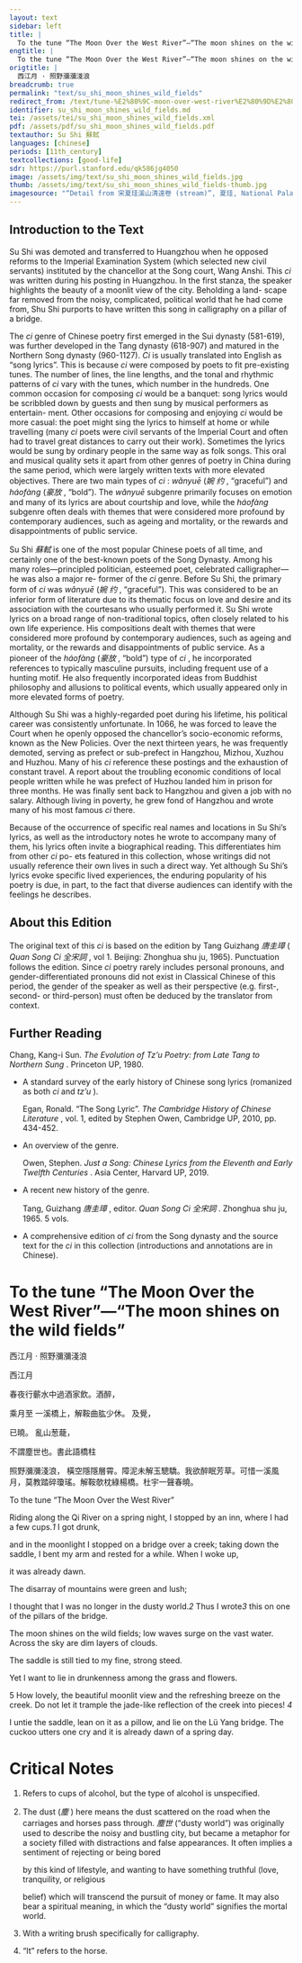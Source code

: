 ```yaml
---
layout: text
sidebar: left
title: |
  To the tune “The Moon Over the West River”—“The moon shines on the wild fields” | 西江月 · 照野瀰瀰淺浪
engtitle: |
  To the tune “The Moon Over the West River”—“The moon shines on the wild fields”
origtitle: |
  西江月 · 照野瀰瀰淺浪
breadcrumb: true
permalink: "text/su_shi_moon_shines_wild_fields"
redirect_from: /text/tune-%E2%80%9C-moon-over-west-river%E2%80%9D%E2%80%94%E2%80%9C-moon-shines-wild-fields%E2%80%9D
identifier: su_shi_moon_shines_wild_fields.md
tei: /assets/tei/su_shi_moon_shines_wild_fields.xml
pdf: /assets/pdf/su_shi_moon_shines_wild_fields.pdf
textauthor: Su Shi 蘇軾
languages: [chinese]
periods: [11th_century]
textcollections: [good-life]
sdr: https://purl.stanford.edu/qk586jg4050
image: /assets/img/text/su_shi_moon_shines_wild_fields.jpg
thumb: /assets/img/text/su_shi_moon_shines_wild_fields-thumb.jpg
imagesource: "“Detail from 宋夏珪溪山清遠卷 (stream)”, 夏珪, National Palace Museum, Accession Number: C2A000009N000000000PAP [Public Domain]"
---
```

<h2>Introduction to the Text</h2>
<p>Su Shi was demoted and transferred to Huangzhou when he opposed reforms to the Imperial Examination System (which selected new civil servants) instituted by the chancellor at the Song court, Wang Anshi. This <i> ci </i> was written during his posting in Huangzhou. In the first stanza, the speaker highlights the beauty of a moonlit view of the city. Beholding a land- scape far removed from the noisy, complicated, political world that he had come from, Shu Shi purports to have written this song in calligraphy on a pillar of a bridge.</p>

<p>The <i> ci </i> genre of Chinese poetry first emerged in the Sui dynasty (581-619), was further developed in the Tang dynasty (618-907) and matured in the Northern Song dynasty (960-1127). <i> Ci </i> is usually translated into English as “song lyrics”. This is because <i> ci </i> were composed by poets to fit pre-existing tunes. The number of lines, the line lengths, and the tonal and rhythmic patterns of <i> ci </i> vary with the tunes, which number in the hundreds. One common occasion for composing <i> ci </i> would be a banquet: song lyrics would be scribbled down by guests and then sung by musical performers as entertain- ment. Other occasions for composing and enjoying <i> ci </i> would be more casual: the poet might sing the lyrics to himself at home or while travelling (many <i> ci </i> poets were civil servants of the Imperial Court and often had to travel great distances to carry out their work). Sometimes the lyrics would be sung by ordinary people in the same way as folk songs. This oral and musical quality sets it apart from other genres of poetry in China during the same period, which were largely written texts with more elevated objectives. There are two main types of <i> ci</i> : <i> wǎnyuē </i> (<em>婉 约</em> , “graceful”) and <i> háofàng </i> (<em>豪放</em> , “bold”). The <i> wǎnyuē </i> subgenre primarily focuses on emotion and many of its lyrics are about courtship and love, while the <i> háofàng </i> subgenre often deals with themes that were considered more profound by contemporary audiences, such as ageing and mortality, or the rewards and disappointments of public service.</p>

<p>Su Shi <em>蘇軾</em> is one of the most popular Chinese poets of all time, and certainly one of the best-known poets of the Song Dynasty. Among his many roles—principled politician, esteemed poet, celebrated calligrapher—he was also a major re- former of the <i> ci </i> genre. Before Su Shi, the primary form of <i> ci </i> was <i> wǎnyuē </i> (<em>婉 约</em> , “graceful”). This was considered to be an inferior form of literature due to its thematic focus on love and desire and its association with the courtesans who usually performed it. Su Shi wrote lyrics on a broad range of non-traditional topics, often closely related to his own life experience. His compositions dealt with themes that were considered more profound by contemporary audiences, such as ageing and mortality, or the rewards and disappointments of public service. As a pioneer of the <i> háofàng </i> (<em>豪放</em> , “bold”) type of <i> ci</i> , he incorporated references to typically masculine pursuits, including frequent use of a hunting motif. He also frequently incorporated ideas from Buddhist philosophy and allusions to political events, which usually appeared only in more elevated forms of poetry.</p>

<p>Although Su Shi was a highly-regarded poet during his lifetime, his political career was consistently unfortunate. In 1066, he was forced to leave the Court when he openly opposed the chancellor’s socio-economic reforms, known as the New Policies. Over the next thirteen years, he was frequently demoted, serving as prefect or sub-prefect in Hangzhou, Mizhou, Xuzhou and Huzhou. Many of his <i> ci </i> reference these postings and the exhaustion of constant travel. A report about the troubling economic conditions of local people written while he was prefect of Huzhou landed him in prison for three months. He was finally sent back to Hangzhou and given a job with no salary. Although living in poverty, he grew fond of Hangzhou and wrote many of his most famous <i> ci </i> there.</p>

<p>Because of the occurrence of specific real names and locations in Su Shi’s lyrics, as well as the introductory notes he wrote to accompany many of them, his lyrics often invite a biographical reading. This differentiates him from other <i> ci </i> po- ets featured in this collection, whose writings did not usually reference their own lives in such a direct way. Yet although Su Shi’s lyrics evoke specific lived experiences, the enduring popularity of his poetry is due, in part, to the fact that diverse audiences can identify with the feelings he describes.</p>

<h2>About this Edition</h2>
<p>The original text of this <i> ci </i> is based on the edition by Tang Guizhang <em>唐圭璋</em> (<i> Quan Song Ci </i> <em>全宋詞</em> , vol 1. Beijing: Zhonghua shu ju, 1965). Punctuation follows the edition. Since <i> ci </i> poetry rarely includes personal pronouns, and gender-differentiated pronouns did not exist in Classical Chinese of this period, the gender of the speaker as well as their perspective (e.g. first-, second- or third-person) must often be deduced by the translator from context.</p>

<h2>Further Reading</h2>
<p>Chang, Kang-i Sun. <i> The Evolution of Tz’u Poetry: from Late Tang to Northern Sung</i> . Princeton UP, 1980.</p>
<ul id="l1">
<li>
<p>A standard survey of the early history of Chinese song lyrics (romanized as both <em>ci</em> and <em>tz’u</em> ).</p>
<p>Egan, Ronald. “The Song Lyric”. <i> The Cambridge History of Chinese Literature</i> , vol. 1, edited by Stephen Owen, Cambridge UP, 2010, pp. 434-452.</p>
</li>
<li>
<p>An overview of the genre.</p>
<p>Owen, Stephen. <i> Just a Song: Chinese Lyrics from the Eleventh and Early Twelfth Centuries</i> . Asia Center, Harvard UP, 2019.</p>
</li>
<li>
<p>A recent new history of the genre.</p>
<p>Tang, Guizhang <em>唐圭璋</em> , editor. <i> Quan Song Ci </i> <em>全宋詞</em> . Zhonghua shu ju, 1965. 5 vols.</p>
</li>
<li>
<p>A comprehensive edition of <em>ci</em> from the Song dynasty and the source text for the <em>ci</em> in this collection (introductions and annotations are in Chinese).</p>
</li>
</ul>
<h1>To the tune “The Moon Over the West River”—“The moon shines on the wild fields”</h1>
<p>西江月 · 照野瀰瀰淺浪</p>

<p>西江月</p>

<p>春夜行蘄水中過酒家飲。酒醉，</p>
<p>乘月至 一溪橋上，解鞍曲肱少休。 及覺，</p>
<p>已曉。 亂山葱蘢，</p>
<p>不謂塵世也。書此語橋柱</p>

<p>照野瀰瀰淺浪， 橫空隱隱層霄。障泥未解玉驄驕。我欲醉眠芳草。可惜一溪風月，莫教踏碎瓊瑤。解鞍欹枕綠楊橋。杜宇一聲春曉。</p>
<p>To the tune “The Moon Over the West River”</p>

<p>Riding along the Qi River on a spring night, I stopped by an inn, where I had a few cups.<em>1</em> I got drunk,</p>
<p>and in the moonlight I stopped on a bridge over a creek; taking down the saddle, I bent my arm and rested for a while. When I woke up,</p>
<p>it was already dawn.</p>
<p>The disarray of mountains were green and lush;</p>
<p>I thought that I was no longer in the dusty world.<em>2</em> Thus I wrote<em>3</em> this on one of the pillars of the bridge.</p>

<p>The moon shines on the wild fields; low waves surge on the vast water. Across the sky are dim layers of clouds.</p>
<p>The saddle is still tied to my fine, strong steed.</p>
<p>Yet I want to lie in drunkenness among the grass and flowers.</p>
<p>5 How lovely, the beautiful moonlit view and the refreshing breeze on the creek. Do not let it trample the jade-like reflection of the creek into pieces! <em>4</em></p>
<p>I untie the saddle, lean on it as a pillow, and lie on the Lü Yang bridge. The cuckoo utters one cry and it is already dawn of a spring day.</p>

<h1>Critical Notes</h1>

<ol id="l2">
<li>
<p>Refers to cups of alcohol, but the type of alcohol is unspecified.</p>
</li>
<li>
<p>The dust (<em>塵</em> ) here means the dust scattered on the road when the carriages and horses pass through. <em>塵世</em> (“dusty world”) was originally used to describe the noisy and bustling city, but became a metaphor for a society filled with distractions and false appearances. It often implies a sentiment of rejecting or being bored</p>
<p>by this kind of lifestyle, and wanting to have something truthful (love, tranquility, or religious</p>
<p>belief) which will transcend the pursuit of money or fame. It may also bear a spiritual meaning, in which the “dusty world” signifies the mortal world.</p>
</li>
<li>
<p>With a writing brush specifically for calligraphy.</p>
</li>
<li>
<p>“It” refers to the horse.</p>
</li>
</ol>
